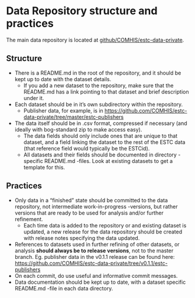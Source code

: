 # Data Repository structure and practices

The main data repository is located at [github/COMHIS/estc-data-private](https://github.com/COMHIS/estc-data-private).

## Structure

* There is a README.md in the root of the repository, and it should be kept up to date with the dataset details.
  * If you add a new dataset to the repository, make sure that the README.md has a link pointing to that dataset and brief description under it.
* Each dataset should be in it’s own subdirectory within the repository.
  * Publisher data, for example, is in https://github.com/COMHIS/estc-data-private/tree/master/estc-publishers 
* The data itself should be in .csv format, compressed  if necessary (and ideally with bog-standard zip to make access easy).
  * The data fields should only include ones that are unique to that dataset, and a field linking the dataset to the rest of the ESTC data (that reference field would typically be the ESTCid).
  * All datasets and their fields should be documented in directory -specific README.md -files. Look at existing datasets to get a template for this.

## Practices

* Only data in a “finished” state should be committed to the data repository, not intermediate work-in-progress -versions, but rather versions that are ready to be used for analysis and/or further refinement.
  * Each time data is added to the repository or and existing dataset is updated, a new release for the data repository should be created with release notes specifying the data updated.
* References to datasets used in further refining of other datasets, or analysis **should always be to release versions**, not to the master branch. Eg. publisher data in the v0.1.1 release can be found here: https://github.com/COMHIS/estc-data-private/tree/v0.1.1/estc-publishers 
* On each commit, do use useful and informative commit messages.
* Data documentation should be kept up to date, with a dataset specific README.md -file in each data directory.
